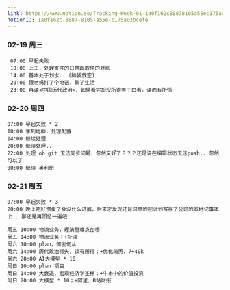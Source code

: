 ```yaml
---
link: https://www.notion.so/Tracking-Week-01-1a0f162c88878105a55ec175a03bcefe
notionID: 1a0f162c-8887-8105-a55e-c175a03bcefe
---
```

### 02-19 周三

	 07:00 早起失败
	 10:00 上工，处理寄件的日常跟取件的对账
	 14:00 基本处于划水.. (脑袋放空)
	 20:00 跟老妈打了个电话，聊了生活
	 23:00 再读<中国历代政治>，如果看完却没所得等于白看。读而有所悟


### 02-20 周四

	07:00 早起失败 * 2
	10:00 拿到电脑，处理配置
	14:00 继续处理
	20:00 继续处理..
	22:00 处理 ob git 无法同步问题，忽然又好了？？？还是说在编辑状态无法push.. 忽然可以了
	00:00 继续 奥利给
	 

### 02-21 周五

	07:00 早起失败 * 3
	20:00 晚上吃好惯蛋了会没什么进展，后来才发现还是习惯的把计划写在了公司的本地记事本上.. 那还是再回忆一遍吧
	
	周五 10:00 物流业务，理清重难点在哪
	周五 14:00 物流业务；+扯淡
	周六 10:00 plan，何去何从
	周六 14:00 历代政治得失，读有所得；+优化简历，7+40k
	周六 20:00 AI大模型 * 10
	周日 10:00 plan 项目
	周日 14:00 大衰退，宏观经济学圣杯；+牛市中的价值投资
	周日 20:00 大模型 * 10；+阿里、B站财报
	